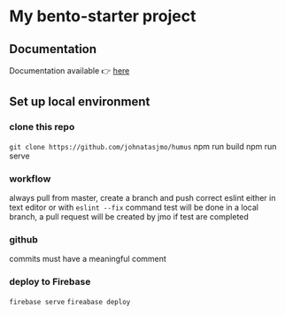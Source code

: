 # My bento-starter project

## Documentation

Documentation available :point_right: [here](https://bento-starter.netlify.com/)

## Set up local environment

### clone this repo
`git clone https://github.com/johnatasjmo/humus`
npm run build 
npm run serve


### workflow
always pull from master, create a branch and push
correct eslint either in text editor or with `eslint --fix` command
test will be done in a local branch, a pull request will be created by jmo if test are completed

### github
commits must have a meaningful comment

### deploy to Firebase
`firebase serve`
`fireabase deploy`






